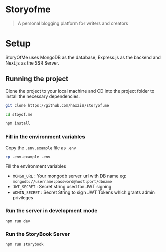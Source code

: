 # Storyofme

> A personal blogging platform for writers and creators

# Setup

StoryOfMe uses MongoDB as the database, Express.js as the backend and Next.js as the SSR Server.

## Running the project

Clone the project to your local machine and CD into the project folder to install the necessary dependencies.
```bash
git clone https://github.com/haxzie/storyof.me

cd stoyof.me

npm install
```

### Fill in the environment variables

Copy the `.env.example` file as `.env`

```bash
cp .env.example .env
```
Fill the environment variables
- `MONGO_URL` : Your mongodb server url with DB name
    eg: `mongodb://username:password@host:port/dbname`
- `JWT_SECRET` :  Secret string used for JWT signing
- `ADMIN_SECRET` : Secret String to sign JWT Tokens which grants admin privileges

### Run the server in development mode
```bash
npm run dev
```
### Run the StoryBook Server
```bash
npm run storybook
```
